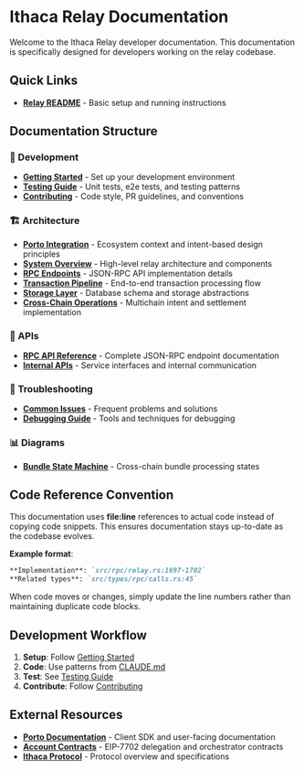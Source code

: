 # Ithaca Relay Documentation

Welcome to the Ithaca Relay developer documentation. This documentation is specifically designed for developers working on the relay codebase.

## Quick Links

- **[Relay README](../README.md)** - Basic setup and running instructions

## Documentation Structure

### 🚀 Development
- **[Getting Started](development/getting-started.md)** - Set up your development environment
- **[Testing Guide](development/testing.md)** - Unit tests, e2e tests, and testing patterns
- **[Contributing](development/contributing.md)** - Code style, PR guidelines, and conventions

### 🏗️ Architecture
- **[Porto Integration](architecture/porto-integration.md)** - Ecosystem context and intent-based design principles
- **[System Overview](architecture/overview.md)** - High-level relay architecture and components  
- **[RPC Endpoints](architecture/rpc-endpoints.md)** - JSON-RPC API implementation details
- **[Transaction Pipeline](architecture/transaction-pipeline.md)** - End-to-end transaction processing flow
- **[Storage Layer](architecture/storage-layer.md)** - Database schema and storage abstractions
- **[Cross-Chain Operations](architecture/cross-chain.md)** - Multichain intent and settlement implementation

### 📡 APIs
- **[RPC API Reference](apis/rpc-reference.md)** - Complete JSON-RPC endpoint documentation
- **[Internal APIs](apis/internal-apis.md)** - Service interfaces and internal communication

### 🔧 Troubleshooting
- **[Common Issues](troubleshooting/common-issues.md)** - Frequent problems and solutions
- **[Debugging Guide](troubleshooting/debugging.md)** - Tools and techniques for debugging

### 📊 Diagrams
- **[Bundle State Machine](diagrams/bundle_state_machine.svg)** - Cross-chain bundle processing states

## Code Reference Convention

This documentation uses **file:line** references to actual code instead of copying code snippets. This ensures documentation stays up-to-date as the codebase evolves.

**Example format**:
```markdown
**Implementation**: `src/rpc/relay.rs:1697-1702`
**Related types**: `src/types/rpc/calls.rs:45`
```

When code moves or changes, simply update the line numbers rather than maintaining duplicate code blocks.

## Development Workflow

1. **Setup**: Follow [Getting Started](development/getting-started.md)
2. **Code**: Use patterns from [CLAUDE.md](../CLAUDE.md)
3. **Test**: See [Testing Guide](development/testing.md) 
4. **Contribute**: Follow [Contributing](development/contributing.md)

## External Resources

- **[Porto Documentation](https://github.com/ithacaxyz/porto)** - Client SDK and user-facing documentation
- **[Account Contracts](https://github.com/ithacaxyz/account)** - EIP-7702 delegation and orchestrator contracts
- **[Ithaca Protocol](https://porto.sh)** - Protocol overview and specifications
